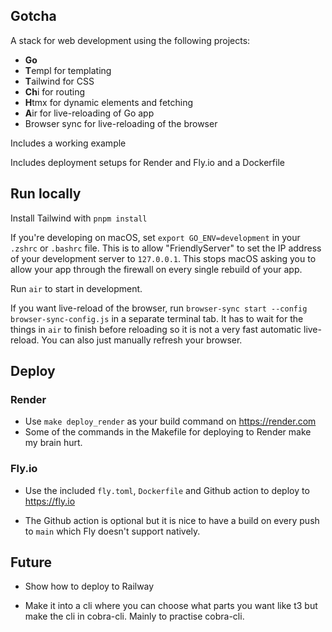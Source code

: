 ## Gotcha

A stack for web development using the following projects:

- **Go**
- **T**empl for templating
- **T**ailwind for CSS
- **Ch**i for routing
- **H**tmx for dynamic elements and fetching
- **A**ir for live-reloading of Go app
- Browser sync for live-reloading of the browser

Includes a working example

Includes deployment setups for Render and Fly.io and a Dockerfile

## Run locally

Install Tailwind with `pnpm install`

If you're developing on macOS, set `export GO_ENV=development` in your `.zshrc` or `.bashrc` file. This is to allow "FriendlyServer" to set the IP address of your development server to `127.0.0.1`. This stops macOS asking you to allow your app through the firewall on every single rebuild of your app.

Run `air` to start in development.

If you want live-reload of the browser, run `browser-sync start --config browser-sync-config.js` in a separate terminal tab. It has to wait for the things in `air` to finish before reloading so it is not a very fast automatic live-reload. You can also just manually refresh your browser.

## Deploy

### Render
- Use `make deploy_render` as your build command on <https://render.com>
- Some of the commands in the Makefile for deploying to Render make my brain hurt.

### Fly.io
- Use the included `fly.toml`, `Dockerfile` and Github action to deploy to <https://fly.io>

- The Github action is optional but it is nice to have a build on every push to `main` which Fly doesn't support natively.


## Future

- Show how to deploy to Railway

- Make it into a cli where you can choose what parts you want like t3 but make the cli in cobra-cli. Mainly to practise cobra-cli.